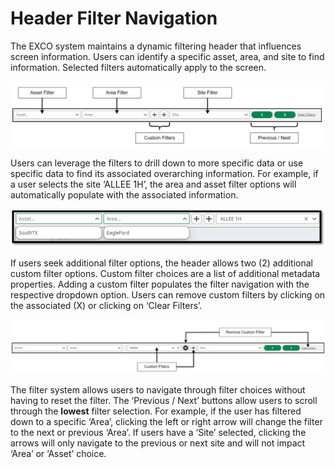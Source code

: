 # **Header Filter Navigation**
The EXCO system maintains a dynamic filtering header that influences screen information. Users can identify a specific asset, area, and site to find information. Selected filters automatically apply to the screen.

![Image title](https://github.com/Mokrecho1/ER-8.1SystemDocumentation/blob/main/docs/Images/headerfilter1.png?raw=true)

Users can leverage the filters to drill down to more specific data or use specific data to find its associated overarching information. For example, if a user selects the site ‘ALLEE 1H’, the area and asset filter options will automatically populate with the associated information.

![Image title](https://github.com/Mokrecho1/ER-8.1SystemDocumentation/blob/main/docs/Images/headerfilter2.png?raw=true)

If users seek additional filter options, the header allows two (2) additional custom filter options. Custom filter choices are a list of additional metadata properties. Adding a custom filter populates the filter navigation with the respective dropdown option. Users can remove custom filters by clicking on the associated (X) or clicking on ‘Clear Filters’.

![Image title](https://github.com/Mokrecho1/ER-8.1SystemDocumentation/blob/main/docs/Images/headerfilter3.png?raw=true)

The filter system allows users to navigate through filter choices without having to reset the filter. The ‘Previous / Next’ buttons allow users to scroll through the **lowest** filter selection. For example, if the user has filtered down to a specific ‘Area’, clicking the left or right arrow will change the filter to the next or previous ‘Area’. If users have a ‘Site’ selected, clicking the arrows will only navigate to the previous or next site and will not impact ‘Area’ or ‘Asset’ choice.
